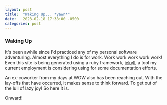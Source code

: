 ```yaml
---
layout: post
title:  "Waking Up... *yawn*"
date:   2023-02-18 17:38:00 -0500
categories: post
---
```


### Waking Up
It's been awhile since I'd practiced any of my personal software adventuring.
Almost everything I do is for work. Work work work work work!
Even this site is being generated using a ruby framework, [jekyll](https://www.jekyllrb.com/), a tool my current
employment is considering using for some documentation efforts.

An ex-coworker from my days at WOW also has been reaching out. With the lay-offs that
have occurred, it makes sense to think forward. To get out of the lull of lazy joy!
So here it is.

Onward!